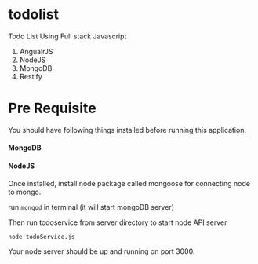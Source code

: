 # todolist
Todo List Using Full stack Javascript

1. AngualrJS
2. NodeJS
3. MongoDB
4. Restify

# Pre Requisite

You should have following things installed before running this application.

#### MongoDB

#### NodeJS

Once installed, install node package called mongoose for connecting node to mongo.

run `mongod` in terminal (it will start mongoDB server)

Then run todoservice from server directory to start node API server

`node todoService.js`

Your node server should be up and running on port 3000.

